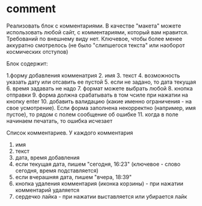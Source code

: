 # comment
Реализовать блок с комментариями. В качестве "макета" можете использовать любой сайт, с комментариями, который вам нравится. Требований по внешнему виду нет. Ключевое, чтобы более менее аккуратно смотрелось (не было "слипшегося текста" или наоборот космических отступов)

Блок содержит:

1.форму добавления комменатрия
2. имя
3. текст
4. возможность указать дату или отсавить ее пустой
5. если не задано, то дата текущая
6. время задавать не надо
7. формат можете выбрать любой
8. кнопка отправки
9. форма должна срабатывать в том чсиле при нажатии на кнопку enter
10. добавить валидацию (какие именно ограничения - на свое усмотрение). Если форма заполнена некорректно (например, имя пустое), то рядом с полем сообщение об ошибке
11. когда в поле начинаем печатать, то ошибка исчезает

Список комментариев. У каждого комментария
1. имя
2. текст
3. дата, время добавления
4. если текущая дата, пишем "сегодня, 16:23" (ключевое - слово сегодня, время подставляется)
5. если вчерашняя дата, пишем "вчера, 18:39"
6. кнопка удаления комментария (иконка корзины) - при нажатии комментарий удаляется
7. сердечко лайка - при нажатии выставляется или убирается лайк
